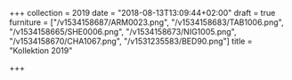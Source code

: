 +++
collection = 2019
date = "2018-08-13T13:09:44+02:00"
draft = true
furniture = ["/v1534158687/ARM0023.png", "/v1534158683/TAB1006.png", "/v1534158665/SHE0006.png", "/v1534158673/NIG1005.png", "/v1534158670/CHA1067.png", "/v1531235583/BED90.png"]
title = "Kollektion 2019"

+++
